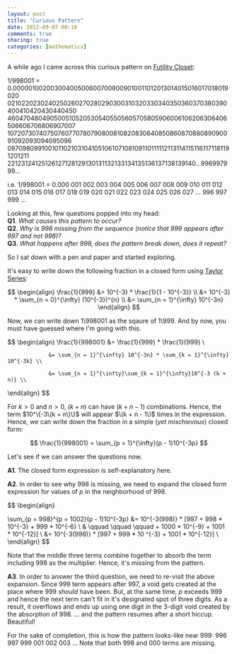```yaml
---
layout: post
title: "Curious Pattern"
date: 2012-09-07 00:18
comments: true
sharing: true
categories: [mathematics]
---
```


A while ago I came across this curious pattern on [Futility Closet](http://www.futilitycloset.com/2012/01/08/math-notes-76/):

1/998001 = 0.000001002003004005006007008009010011012013014015016017018019020
0210220230240250260270280290300310320330340350360370380390400410420430440450
4604704804905005105205305405505605705805906006106206306406506606706806907007
1072073074075076077078079080081082083084085086087088089090091092093094095096
0970980991001011021031041051061071081091101111121131141151161171181191201211
22123124125126127128129130131132133134135136137138139140...996997999...

i.e.
1/998001 = 0.000 001 002 003 004 005 006 007 008 009 010 011 012 013 014 015
016 017 018 019 020 021 022 023 024 025 026 027 ... 996 997 999 ...

Looking at this, few questions popped into my head:  
**Q1**. *What causes this pattern to occur?*  
**Q2**. *Why is 998 missing from the sequence (notice that 999 appears after 997 and not 998)?*  
**Q3**. *What happens after 999, does the pattern break down, does it repeat?*  

So I sat down with a pen and paper and started exploring.

It's easy to write down the following fraction in a closed form using [Taylor Series](https://en.wikipedia.org/wiki/Taylor_series):

$$
\begin{align}
\frac{1}{999} &= 10^{-3} * \frac{1}{1 - 10^{-3}} \\
              &= 10^{-3} * \sum_{n = 0}^{\infty} (10^{-3})^{n} \\
              &= \sum_{n = 1}^{\infty} 10^{-3n}
\end{align}
$$

Now, we can write down 1\998001 as the sqaure of 1\999. And by now, you must have
guessed where I'm going with this.

$$
\begin{align}
\frac{1}{998001} &= \frac{1}{999} * \frac{1}{999} \\

                 &= \sum_{n = 1}^{\infty} 10^{-3n} * \sum_{k = 1}^{\infty} 10^{-3k} \\
                 
                 &= \sum_{n = 1}^{\infty}\sum_{k = 1}^{\infty}10^{-3 (k + n)} \\
\end{align}
$$
    

For $k > 0$ and $n > 0$, $(k + n)$ can have $(k + n - 1)$ combinations. Hence,
the term $10^\{-3\(k + n\)\}$ will appear $\(k + n - 1\)$ times in the expression. Hence, we can write down the fraction in a simple (*yet mischievous*) closed form:

$$
\frac{1}{998001} = \sum_{p = 1}^{\infty}(p - 1)10^{-3p}
$$

Let's see if we can answer the questions now.  

**A1**. The closed form expression is self-explanatory here. 

**A2**. In order to see why 998 is missing, we need to expand the closed form expression for values of $p$ in the neighborhood of 998.

$$
\begin{align}

\sum_{p = 998}^{p = 1002}(p - 1)10^{-3p} &= 10^{-3(998)} * [997 + 998 * 10^{-3} + 999 * 10^{-6} \\
                                         & \qquad \qquad \qquad + 1000 * 10^{-9} + 1001 * 10^{-12}] \\
                                         &= 10^{-3(998)} * [997 + 999 * 10 ^{-3} + 1001 * 10^{-12}] \\
\end{align}
$$

Note that the middle three terms combine together to absorb the term including 998 as the multiplier. Hence, it's missing from the pattern.

**A3**. In order to answer the third question, we need to re-visit the above expansion. Since 999 term appears after 997, a void gets created at the place where 999 _should_ have been. But, at the same time, $p$ exceeds 999 and hence the next term can't fit in it's designated spot of three digits. As a result, it overflows and ends up using one digit in the 3-digit void created by the absorption of 998. ... and the pattern resumes after a short hiccup. Beautiful!   

For the sake of completion, this is how the pattern looks-like near 999: 996 997 999 001 002 003 ... 
Note that both 998 and 000 terms are missing.

